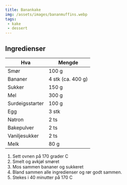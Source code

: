```yaml
---
title: Banankake
img: /assets/images/bananmuffins.webp
tags:
 - kake
 - dessert
---
```


## Ingredienser

Hva 	    	| Mengde
--- 	    	| ---
Smør	    	| 100 g
Bananer     	| 4 stk (ca. 400 g)
Sukker 		    | 150 g
Mel 		    | 300 g
Surdeigsstarter | 100 g
Egg 		    | 3 stk
Natron		    | 2 ts
Bakepulver  	| 2 ts
Vaniljesukker 	| 2 ts
Melk 		    | 80 g

1. Sett ovnen på 170 grader C
3. Smelt og avkjøl smøret
3. Mos sammen bananer og sukkeret
4. Bland sammen alle ingredienser og rør godt sammen.
5. Stekes i 40 minutter på 170 C
